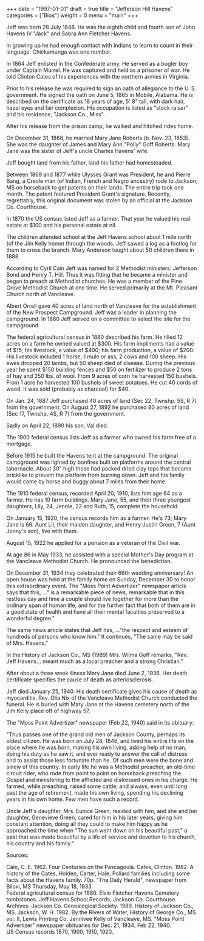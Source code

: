 +++
date = "1997-01-01"
draft = true
title = "Jefferson Hill Havens"
categories = ["Bios"]
weight = 0
menu =  "main"
+++

Jeff was born 28 July 1846.  He was the eighth child and fourth son of John Havens IV "Jack" and Sabra Ann Fletcher Havens. 

In growing up he had enough contact with Indians to learn to count in their language.  Chickamunga was one number.

In 1864 Jeff enlisted in the Confederate army.  He served as a bugler boy under Captain Murrel.  He was captured and held as a prisoner of war.  He told Clinton Cates of his experiences with the northern armies in Virginia. 

Prior to his release he was required to sign an oath of allegiance to the U. S. government.  He signed the oath on June 5, 1865 in Mobile, Alabama.  He is described on the certificate as 18 years of age, 5' 8" tall, with dark hair, hazel eyes and fair complexion.  His occupation is listed as "stock raiser" and his residence, "Jackson Co., Miss".

After his release from the prison camp, he walked and hitched rides home.

On December 31, 1868, he married Mary Jane Roberts (b. Nov. 23, 1853). She was the daughter of James and Mary Ann "Polly" Goff Roberts.  Mary Jane was the sister of Jeff's uncle Charles Havens' wife.

Jeff bought land from his father, land his father had homesteaded.

Between 1869 and 1877 while Ulysses Grant was President, he and Pierre Bang, a Creole man (of Indian, French and Negro ancestry) rode to Jackson, MS on horseback to get patents on their lands.  The entire trip took one month.  The patent featured President Grant's signature.  Recently, regrettably, this original document was stolen by an official at the Jackson Co. Courthouse.

In 1870 the US census listed Jeff as a farmer.  That year he valued his real estate at $100 and his personal estate at nil.

The children attended school at the Jeff Havens school about 1 mile north (of the Jim Kelly home) through the woods.  Jeff sawed a log as a footlog for them to cross the branch.  Mary Anderson taught about 50 children there in 1888.

According to Cyril Cain Jeff was named for 2 Methodist ministers: Jefferson Bond and Henry T. Hill.  Thus it was fitting that he became a minister and began to preach at Methodist churches.  He was a member of the Pine Grove Methodist Church at one time.  He served primarily at the Mt. Pleasant Church north of Vancleave.

Albert Orrell gave 40 acres of land north of Vancleave for the establishment of the New Prospect Campground.  Jeff was a leader in planning the campground.  In 1880 Jeff served on a committee to select the site for the campground.

The federal agricultural census in 1880 described his farm.  He tilled 12 acres on a farm he owned valued at $300.  His farm impliments had a value of $15; his livestock, a value of $400; his farm production, a value of $200.  His livestock included 1 horse, 1 mule or ass, 2 cows and 100 sheep.  His ewes dropped 20 lambs, but 50 sheep died of disease.  During the previous year he spent $150 building fences and $50 on fertilizer to produce 2 tons of hay and 250 lbs. of wool.  From 9 acres of corn he harvested 150 bushels.  From 1 acre he harvested 100 bushels of sweet potatoes.  He cut 40 cords of wood.  It was sold (probably as charcoal) for $40.

On Jan. 24, 1887 Jeff purchased 40 acres of land (Sec 22, Twnshp. 5S, R 7) from the government.  On August 27, 1892 he purchased 80 acres of land (Sec 17, Twnshp. 4S, R 7) from the government.

Sadly on April 22, 1890 his son, Val died.

The 1900 federal census lists Jeff as a farmer who owned his farm
free of a mortgage.  

Before 1915 he built the Havens tent at the campground.  The original campground was lighted by bonfires built on platforms around the central tabernacle.  About 30" high these had packed dried clay tops that became bricklike to prevent the platform from burning down.  Jeff and his family would come by horse and buggy about 7 miles from their home.

The 1910 federal census, recorded April 20, 1910, lists him age 64 as a farmer.  He has 19 farm buildings.  Mary Jane, 55, and their three youngest daughters, Lily, 24, Jennie, 22 and Ruth, 15, complete the household. 

On January 15, 1920, the census records him as a farmer.  He's 73; Mary Jane is 66.  Aunt Lil, their maiden daughter, and Henry Justin Green, 7 (Aunt Jenny's son), live with them.

August 15, 1922 he applied for a pension as a veteran of the Civil war.

At age 86 in May 1933, he assisted with a special Mother's Day program at the Vancleave Methodist Church.  He pronounced the benediction.

On December 31, 1934 they celebrated their 66th wedding anniversary!  An open house was held at the family home on Sunday, December 30 to honor this extraordinary event.  The "Moss Point Advertizer" newspaper article says that this, ..." is a remarkable piece of news, remarkable that in this restless day and time a couple should live together for more than the ordinary span of human life, and for the further fact that both of them are in a good state of health and have all their mental faculties preserved to a wonderful degree."

The same news article states that Jeff has, ..."the respect and esteem of hundreds of persons who know him."  It continues, "The same may be said of Mrs. Havens."

In the History of Jackson Co., MS (1989) Mrs. Wilma Goff remarks, "Rev. Jeff Havens... meant much as a local preacher and a strong Christian." 

After about a three week illness Mary Jane died June 2, 1936.  Her death certificate specifies the cause of death as arteriosclerosis.

Jeff died January 25, 1940.  His death certificate gives his cause of death as myocarditis.  Rev. Olia Nix of the Vancleave Methodist Church conducted the funeral.  He is buried with Mary Jane at the Havens cemetery north of the Jim Kelly place off of highway 57.

The "Moss Point Advertizer" newspaper (Feb 22, 1940) said in its obituary:

"Thus passes one of the grand old men of Jackson County, perhaps its oldest citizen.  He was born on July 28, 1846, and lived his entire life on the place where he was born, making his own living, asking help of no man, doing his duty as he saw it, and ever ready to answer the call of distress and to assist those less fortunate than he.  Of such men were the bone and sinew of this country.  In early life he was a Methodist preacher, an old-time circuit rider, who rode from point to point on horseback preaching the Gospel and ministering to the afflicted and distressed ones in his charge.  He farmed, while preaching, raised some cattle, and always, even until long past the age of retirement, made his own living, spending his declining years in his own home.  Few men have such a record.

Uncle Jeff's daughter, Mrs. Eunice Green, resided with him, and she and her daughter, Genevieve Green, cared for him in his later years, giving him constant attention, doing all they could to make him happy as he approached the time when "The sun went down on his beautiful past," a past that was made beautiful by a life of service and devotion to his church, his country and his family."
 
Sources:

Cain, C. E. 1962. Four Centuries on the Pascagoula.
Cates, Clinton. 1982. A history of the Cates, Holden, Carter, Hale, Pollard families including some facts about the Havens family. 70p.
"The Daily Herald", newspaper from Biloxi, MS Thursday, May 18, 1933. 	
Federal agricultural census for 1880.
Elsie Fletcher
Havens Cemetery tombstones. 
Jeff Havens School Records, Jackson Co. Courthouse Archives.
Jackson Co. Genealogical Society. 1989. History of Jackson Co., MS.
Jackson, W. H. 1982. By the Rivers of Water, History of George Co., MS vol. II, Lewis Printing Co.
Jennivee Kelly of Vancleave, MS.
"Moss Point Advertizer" newspaper obituaries for Dec. 21, 1934; Feb 22, 1940.	 
US Census records 1870, 1900, 1910, 1920.
